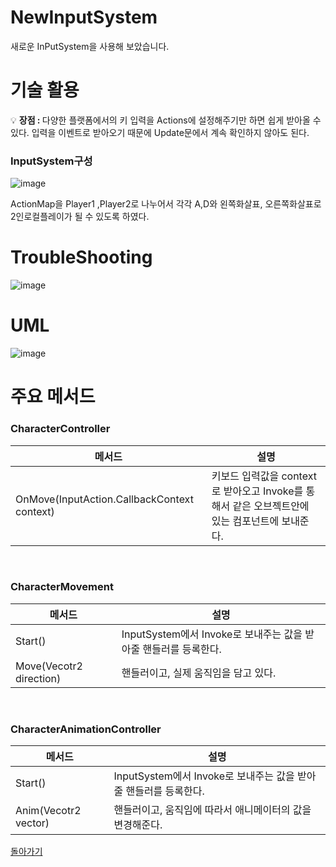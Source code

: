 # NewInputSystem
새로운 InPutSystem을 사용해 보았습니다.

# 기술 활용
💡 <b>장점 : </b> 다양한 플랫폼에서의 키 입력을 Actions에 설정해주기만 하면 쉽게 받아올 수 있다. 입력을 이벤트로 받아오기 때문에 Update문에서 계속 확인하지 않아도 된다.<br>

### InputSystem구성
![image](https://github.com/ChungRaeGyu/Alt_F4_AvoidPop_CODE/assets/125470068/f1c96e4b-a522-4974-84b4-15c4dd3bc365)

ActionMap을 Player1 ,Player2로 나누어서 각각 A,D와 왼쪽화살표, 오른쪽화살표로 2인로컬플레이가 될 수 있도록 하였다.

# TroubleShooting
![image](https://github.com/ChungRaeGyu/Alt_F4_AvoidPop_CODE/assets/125470068/4a1be6eb-b081-41c8-b7ac-137eefbc3ae6)

# UML
![image](https://github.com/ChungRaeGyu/Alt_F4_AvoidPop_CODE/assets/125470068/dc9f263b-1091-4926-b4d3-3fa325e593f3)



# 주요 메서드
### CharacterController
|메서드|설명|
|-------------------------------------------|---|
|OnMove(InputAction.CallbackContext context)|키보드 입력값을 context로 받아오고 Invoke를 통해서 같은 오브젝트안에 있는 컴포넌트에 보내준다.|
<br>

### CharacterMovement

|메서드|설명|
|-------------------------------------------|---|
|Start()|InputSystem에서 Invoke로 보내주는 값을 받아줄 핸들러를 등록한다.|
|Move(Vecotr2 direction)|핸들러이고,  실제 움직임을 담고 있다.|
<br>

### CharacterAnimationController

|메서드|설명|
|-------------------------------------------|---|
|Start()|InputSystem에서 Invoke로 보내주는 값을 받아줄 핸들러를 등록한다.|
|Anim(Vecotr2 vector)|핸들러이고,  움직임에 따라서 애니메이터의 값을 변경해준다.|

[돌아가기](#./../README.md)
